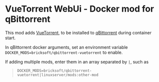 # VueTorrent WebUi - Docker mod for qBittorrent

This mod adds [VueTorrent](https://github.com/WDaan/VueTorrent), to be installed to [qBittorrent](https://github.com/linuxserver/docker-qbittorrent/) during container start.

In qBittorrent docker arguments, set an environment variable `DOCKER_MODS=bricksoft/qbittorrent-vuetorrent` to enable.

If adding multiple mods, enter them in an array separated by `|`, such as 
> `DOCKER_MODS=bricksoft/qbittorrent-vuetorrent|linuxserver/mods:other-mod`